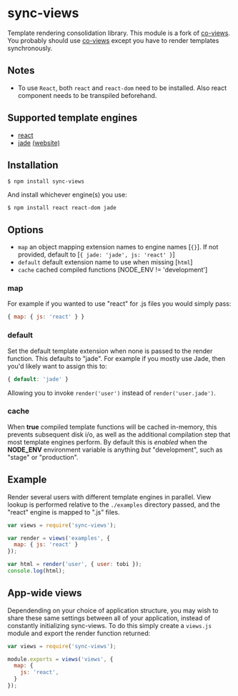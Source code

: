 # sync-views

Template rendering consolidation library. This module is a fork of [co-views](https://github.com/tj/co-views).
You probably should use [co-views](https://github.com/tj/co-views) except you have to render templates synchronously.

## Notes
  -  To use `React`, both `react` and `react-dom` need to be installed. Also react component needs to be transpiled beforehand.

## Supported template engines
  - [react](https://github.com/facebook/react)
  - [jade](https://github.com/visionmedia/jade) [(website)](http://jade-lang.com/)

## Installation

```
$ npm install sync-views
```

 And install whichever engine(s) you use:

```
$ npm install react react-dom jade
```

## Options

 - `map` an object mapping extension names to engine names [`{}`]. If not provided, default to [`{ jade: 'jade', js: 'react' }`]
 - `default` default extension name to use when missing [`html`]
 - `cache` cached compiled functions [NODE_ENV != 'development']

### map

  For example if you wanted to use "react" for .js files
  you would simply pass:

```js
{ map: { js: 'react' } }
```

### default

  Set the default template extension when none is passed to
  the render function. This defaults to "jade". For example
  if you mostly use Jade, then you'd likely want to assign
  this to:

```js
{ default: 'jade' }
```

  Allowing you to invoke `render('user')` instead of
  `render('user.jade')`.

### cache

  When __true__ compiled template functions will be cached in-memory,
  this prevents subsequent disk i/o, as well as the additional compilation
  step that most template engines perform. By default this is _enabled_
  when the __NODE_ENV__ environment variable is anything _but_ "development",
  such as "stage" or "production".

## Example

  Render several users with different template engines in parallel. View
  lookup is performed relative to the `./examples` directory passed,
  and the "react" engine is mapped to ".js" files.

```js
var views = require('sync-views');

var render = views('examples', {
  map: { js: 'react' }
});

var html = render('user', { user: tobi });
console.log(html);
```

## App-wide views

  Dependending on your choice of application structure, you may wish to
  share these same settings between all of your application, instead of
  constantly initializing sync-views. To do this simply create a `views.js`
  module and export the render function returned:

```js
var views = require('sync-views');

module.exports = views('views', {
  map: {
    js: 'react',
  }
});
```